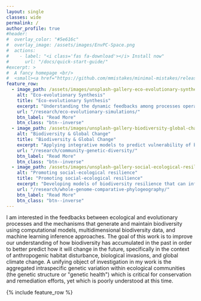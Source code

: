 ```yaml
---
layout: single
classes: wide
permalink: /
author_profile: true
#header:
#  overlay_color: "#5e616c"
#  overlay_image: /assets/images/EnvPC-Space.png
#  actions:
#    - label: "<i class='fas fa-download'></i> Install now"
#      url: "/docs/quick-start-guide/"
#excerpt: >
#  A fancy homepage <br/>
#  <small><a href="https://github.com/mmistakes/minimal-mistakes/releases/tag/4.17.1">Latest release v4.17.1</a></small>
feature_row:
  - image_path: /assets/images/unsplash-gallery-eco-evolutionary-synthesis.png
    alt: "Eco-evolutionary Synthesis"
    title: "Eco-evolutionary Synthesis"
    excerpt: "Understanding the dynamic feedbacks among processes operating on ecological and evolutionary timescales to predict community genetic structure and genetic health."
    url: "/research/eco-evolutionary-simulations/"
    btn_label: "Read More"
    btn_class: "btn--inverse"
  - image_path: /assets/images/unsplash-gallery-biodiversity-global-change2.png
    alt: "Biodiversity & Global Change"
    title: "Biodiversity & Global Change"
    excerpt: "Applying integrative models to predict vulnerability of biodiversity under climate change."
    url: "/research/community-genetic-diversity/"
    btn_label: "Read More"
    btn_class: "btn--inverse"
  - image_path: /assets/images/unsplash-gallery-social-ecological-resilience.png
    alt: "Promoting social-ecological resilience"
    title: "Promoting social-ecological resilience"
    excerpt: "Developing models of biodiversity resilience that can inform community-relevant solutions to the biodiversity crisis."
    url: "/research/whole-genome-comparative-phylogeography/"
    btn_label: "Read More"
    btn_class: "btn--inverse"
---
```


I am interested in the feedbacks between ecological and evolutionary processes
and the mechanisms that generate and maintain biodiversity using computational
models, multidimensional biodiversity data, and machine learning inference
approaches. The goal of this work is to improve our understanding of how
biodiversity has accumulated in the past in order to better predict how it will
change in the future, specifically in the context of anthropogenic habitat
disturbance, biological invasions, and global climate change. A unifying object
of investigation in my work is the aggregated intraspecific genetic variation
within ecological communities (the genetic structure or "genetic health") which
is critical for conservation and remediation efforts, yet which is poorly
understood at this time.

{% include feature_row %}

